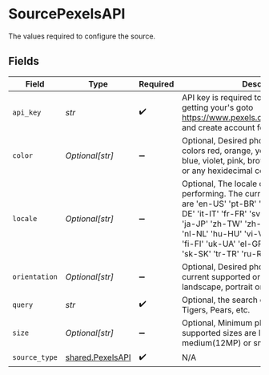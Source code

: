 # SourcePexelsAPI

The values required to configure the source.


## Fields

| Field                                                                                                                                                                                                                                                                                                                     | Type                                                                                                                                                                                                                                                                                                                      | Required                                                                                                                                                                                                                                                                                                                  | Description                                                                                                                                                                                                                                                                                                               | Example                                                                                                                                                                                                                                                                                                                   |
| ------------------------------------------------------------------------------------------------------------------------------------------------------------------------------------------------------------------------------------------------------------------------------------------------------------------------- | ------------------------------------------------------------------------------------------------------------------------------------------------------------------------------------------------------------------------------------------------------------------------------------------------------------------------- | ------------------------------------------------------------------------------------------------------------------------------------------------------------------------------------------------------------------------------------------------------------------------------------------------------------------------- | ------------------------------------------------------------------------------------------------------------------------------------------------------------------------------------------------------------------------------------------------------------------------------------------------------------------------- | ------------------------------------------------------------------------------------------------------------------------------------------------------------------------------------------------------------------------------------------------------------------------------------------------------------------------- |
| `api_key`                                                                                                                                                                                                                                                                                                                 | *str*                                                                                                                                                                                                                                                                                                                     | :heavy_check_mark:                                                                                                                                                                                                                                                                                                        | API key is required to access pexels api, For getting your's goto https://www.pexels.com/api/documentation and create account for free.                                                                                                                                                                                   |                                                                                                                                                                                                                                                                                                                           |
| `color`                                                                                                                                                                                                                                                                                                                   | *Optional[str]*                                                                                                                                                                                                                                                                                                           | :heavy_minus_sign:                                                                                                                                                                                                                                                                                                        | Optional, Desired photo color. Supported colors red, orange, yellow, green, turquoise, blue, violet, pink, brown, black, gray, white or any hexidecimal color code.                                                                                                                                                       | red                                                                                                                                                                                                                                                                                                                       |
| `locale`                                                                                                                                                                                                                                                                                                                  | *Optional[str]*                                                                                                                                                                                                                                                                                                           | :heavy_minus_sign:                                                                                                                                                                                                                                                                                                        | Optional, The locale of the search you are performing. The current supported locales are 'en-US' 'pt-BR' 'es-ES' 'ca-ES' 'de-DE' 'it-IT' 'fr-FR' 'sv-SE' 'id-ID' 'pl-PL' 'ja-JP' 'zh-TW' 'zh-CN' 'ko-KR' 'th-TH' 'nl-NL' 'hu-HU' 'vi-VN' 'cs-CZ' 'da-DK' 'fi-FI' 'uk-UA' 'el-GR' 'ro-RO' 'nb-NO' 'sk-SK' 'tr-TR' 'ru-RU'. | en-US                                                                                                                                                                                                                                                                                                                     |
| `orientation`                                                                                                                                                                                                                                                                                                             | *Optional[str]*                                                                                                                                                                                                                                                                                                           | :heavy_minus_sign:                                                                                                                                                                                                                                                                                                        | Optional, Desired photo orientation. The current supported orientations are landscape, portrait or square                                                                                                                                                                                                                 | square                                                                                                                                                                                                                                                                                                                    |
| `query`                                                                                                                                                                                                                                                                                                                   | *str*                                                                                                                                                                                                                                                                                                                     | :heavy_check_mark:                                                                                                                                                                                                                                                                                                        | Optional, the search query, Example Ocean, Tigers, Pears, etc.                                                                                                                                                                                                                                                            | people                                                                                                                                                                                                                                                                                                                    |
| `size`                                                                                                                                                                                                                                                                                                                    | *Optional[str]*                                                                                                                                                                                                                                                                                                           | :heavy_minus_sign:                                                                                                                                                                                                                                                                                                        | Optional, Minimum photo size. The current supported sizes are large(24MP), medium(12MP) or small(4MP).                                                                                                                                                                                                                    | large                                                                                                                                                                                                                                                                                                                     |
| `source_type`                                                                                                                                                                                                                                                                                                             | [shared.PexelsAPI](../../models/shared/pexelsapi.md)                                                                                                                                                                                                                                                                      | :heavy_check_mark:                                                                                                                                                                                                                                                                                                        | N/A                                                                                                                                                                                                                                                                                                                       |                                                                                                                                                                                                                                                                                                                           |